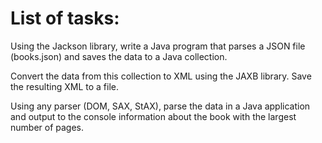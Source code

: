 # List of tasks:

Using the Jackson library, write a Java program that parses a JSON file (books.json) and saves the data to a Java collection.

Convert the data from this collection to XML using the JAXB library. Save the resulting XML to a file.

Using any parser (DOM, SAX, StAX), parse the data in a Java application and output to the console information about the book with the largest number of pages.
